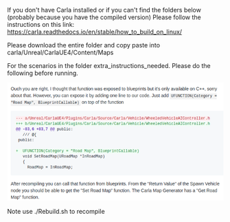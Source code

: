 If you don't have Carla installed or if you can't find the folders below (probably because you have the compiled version)
Please follow the instructions on this link:
https://carla.readthedocs.io/en/stable/how_to_build_on_linux/


Please download the entire folder and copy paste into carla/Unreal/CarlaUE4/Content/Maps



For the scenarios in the folder extra_instructions_needed. Please do the following before running.

![Screenshot](screenshot.png)


Note use ./Rebuild.sh to recompile
